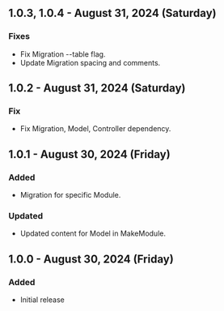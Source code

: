 ## 1.0.3, 1.0.4 - August 31, 2024 (Saturday)

### Fixes
- Fix Migration --table flag.
- Update Migration spacing and comments.

## 1.0.2 - August 31, 2024 (Saturday)

###  Fix
- Fix Migration, Model, Controller dependency.

## 1.0.1 - August 30, 2024 (Friday)

### Added

- Migration for specific Module.

### Updated

- Updated content for Model in MakeModule.

## 1.0.0 - August 30, 2024 (Friday)

### Added

- Initial release
